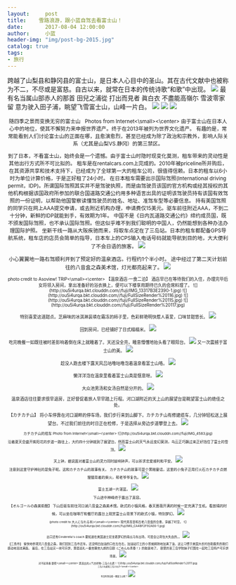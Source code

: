 ```yaml
---
layout:     post
title:    雪路浪游，跟小蓝自驾去看富士山！
date:       2017-08-04 12:00:00
author:     小蓝
header-img: "img/post-bg-2015.jpg"
catalog: true
tags:
- 旅行
---
```

跨越了山梨县和静冈县的富士山，是日本人心目中的圣山。其在古代文献中也被称为不二，不尽或是富慈。自古以来，就常在日本的传统诗歌“和歌”中出现。
![](http://ou5i4urqa.bkt.clouddn.com//fuji/FullSizeRender%20124.jpg)
最有名当属山部赤人的那首
田兒之浦從
打出而見者
眞白衣
不盡能高嶺尓
雪波零家留
意为驶入田子浦，眺望飞雪富士山，山峰一片白。
![](http://ou5i4urqa.bkt.clouddn.com//fuji/FullSizeRender%20127.jpg)
![](http://ou5i4urqa.bkt.clouddn.com//fuji/FullSizeRender%20125.jpg)
![](http://ou5i4urqa.bkt.clouddn.com//fuji/FullSizeRender%20126.jpg)




<center><small>随四季之景而变换无穷的富士山    Photos from Internet<\small><\center>
由于富士山在日本人心中的地位，使其不懈努力来申报世界遗产。终于在2013年被列为世界文化遗产。
有趣的是，常常能看到人们讨论富士山的正面在哪，且愈演愈烈，甚至已经成为除了政治和宗教外，影响人际关系（尤其是山梨VS.静冈）的第三禁区。

到了日本，不看富士山，始终会是一个遗憾。由于富士山时隐时现变化莫测，租车带来的灵动性是其他出行方式所不可比拟的。
租车是在rentalcars.com上完成的。2010年被priceline所并购后，在其资源共享和技术支持下，已经成为了全球第一大的租车公司，很值得信赖。日本的租车以6小时为单位计算价格，于是正好租了24小时。
在日本租车需要出示国际驾照(International driving permit，IDP)。所谓国际驾照其实并不是驾驶执照，而是由驾驶员该国的官方机构或经其授权的其他机构根据该国政府所参加的联合国道路交通公约用多种语言出具的证明该驾驶员持有该国有效驾照的一份证明，以帮助他国警察读懂驾驶员的姓名、地址、准驾车型等必要信息。
持有美国驾照的同学只在网上AAA提交申请，或去附近机构办理，申请费仅15美元。驱车前往附近AAA，不到二十分钟，新鲜的IDP就能到手，有效期为1年。
中国不是《日内瓦道路交通公约》缔约成员国，既不颁发国际驾照，也不承认国际驾照。但这似乎难不到我们聪明的中国人，仍然能想到各种办法办理国际护照。
坐新干线一路从大阪疾驰而来，将取车点定在了三岛站。日本的租车都配备GPS导航系统，租车店的店员会简单的指导，日本车上的CPS输入电话号码就能导航到目的地，大大便利了不会日语的旅客。
![](http://ou5i4urqa.bkt.clouddn.com//fuji/IMG_4573.jpg)

小心翼翼地一路右驾顺利开到了预定好的温泉酒店。行程约1个半小时。
途中经过了第二天计划前往的八音盒之森美术馆，灯光都亮起来了。
![](http://ou5i4urqa.bkt.clouddn.com//fuji/12.jpg)

<center><small>photo credit to Asoview! TRIP<\small><\center>
【温泉酒店·一食二泊】
酒店早已在等待我们的入住，办理完毕后女将领入房间，拿出准备好的浴衣换上，便可以下楼享用期待已久的会席料理了。
![](http://ou5i4urqa.bkt.clouddn.com//fuji/IMG_13317B3E2390-1.jpg)
![](http://ou5i4urqa.bkt.clouddn.com//fuji/FullSizeRender%20116.jpg)
![](http://ou5i4urqa.bkt.clouddn.com//fuji/FullSizeRender%20115.jpg)
![](http://ou5i4urqa.bkt.clouddn.com//fuji/FullSizeRender%20117.jpg)




特别喜爱这道甜点。芝麻味的冰淇淋装填在霜冻的柿子里，色彩鲜艳明快惹人喜爱，口味甘甜悠长。
![](http://ou5i4urqa.bkt.clouddn.com//fuji/IMG_CEEDD201686D-1.jpg)

回到房间，已经铺好了日式榻榻米。
![](http://ou5i4urqa.bkt.clouddn.com//fuji/IMG_6AECC70BC783-1.jpg)

吃完晚餐一如既往被时差影响着倒在床上就睡着了。天还没全亮，睡意懵懂地抬头看了眼阳台。
![](http://ou5i4urqa.bkt.clouddn.com//fuji/FullSizeRender%20123.jpg)
又一次震撼于富士山的美。
![](http://ou5i4urqa.bkt.clouddn.com//fuji/FullSizeRender%20118.jpg)

趁没人跑去楼下露天风吕咕噜咕噜泡着温泉看富士山咯。
![](http://ou5i4urqa.bkt.clouddn.com//fuji/IMG_8568.jpg)

懒洋洋泡在温泉里看着富士山真是惬意呀。
![](http://ou5i4urqa.bkt.clouddn.com//fuji/FullSizeRender%20112.jpg)

大众池男汤和女汤自然是分开的。
![](http://ou5i4urqa.bkt.clouddn.com//fuji/FullSizeRender%20113.jpg)

温泉酒店往往要求很早退房，正好督促着旅人早早踏上行程。河口湖附近的天上山的展望台是眺望富士山的绝佳之处。

【カチカチ山】
将小车停靠在河口湖畔的停车场，我们步行来到山脚下。カチカチ山有修建缆车，几分钟轻松送上展望台。不过我们前往的时日正在检修，于是选择从旁边步道攀登上去。
![](http://ou5i4urqa.bkt.clouddn.com//fuji/IMG_4559.jpg)

<center><small>カチカチ山的缆车    Photo from Internet<\small><\center>
![](http://ou5i4urqa.bkt.clouddn.com//fuji/IMG_4583.jpg)

沿着夏天会盛开紫阳花的步道一路往上，大约四十分钟就到了展望台。然而富士山的天气永远变幻莫测，乌云正巧飘过来正好挡住了富士的雪顶。
![](http://ou5i4urqa.bkt.clouddn.com//fuji/FullSizeRender%20120.jpg)

天上钟，据说面对着富士山的灵力同时敲响钟声，可以祈求恋爱顺利和平安。
![](http://ou5i4urqa.bkt.clouddn.com//fuji/FullSizeRender%20119.jpg)

注意到这里守护神社的是兔子呢。这和カチカチ山的故事有关。
カチカチ山的故事可是个黑暗童话，这里的小兔子正用打火石カチカチ点燃狸猫背着的柴火，帮老爷爷复仇。
![](http://ou5i4urqa.bkt.clouddn.com//fuji/FullSizeRender%20122.jpg)

富士五湖一片湛蓝。
![](http://ou5i4urqa.bkt.clouddn.com//fuji/FullSizeRender%20121.jpg)

下山途中神峰终于露出了真容。

【オルゴールの森美術館】
下山后驱车前往河口湖八音盒之森美术馆。欧式的小镇风格，春天蔷薇开满的时候一定充满了生机。看放晴的时候，可以坐在咖啡厅和餐厅的露台上观赏富士山背景下的欧式小镇，特别梦幻。
![](http://ou5i4urqa.bkt.clouddn.com//fuji/IMG_4545.jpg)

<center><small>(photo credit to 大人になれる本)<\small><\center>
现代男高音和古老八音盒的合奏，穿越了时空。
![](http://ou5i4urqa.bkt.clouddn.com//fuji/IMG_CA4BF2F92AE6-1.jpg)

出口还有Cinderella's coach 要知道在美国迪士尼坐着梦幻的南瓜马车出场，可是会让荷包大失血的。。
![](http://ou5i4urqa.bkt.clouddn.com//fuji/IMG_4564%202.jpg)

【三島市】
愉快地参观完八音盒之森，我们回到三岛市还车。还没明白加油的口在左在右，加油站打工的小哥就娴熟地加满了油，这让习惯于美国大农村自助服务的我们感动地泪流满面。
最后，在三岛站买一块可乐饼，算是巡礼一番宫藤宫九郎的日剧《ごめんね青春！》的取景地了。
剧里的圣三岛学院妹子们围在一起吃三岛特产可乐饼场景。
![](http://ou5i4urqa.bkt.clouddn.com//fuji/FullSizeRender%20110.jpg)

<center><small>对不起青春    剧照<\small><\center>
票选出的人气吉祥物-三岛小丸君！
![](http://ou5i4urqa.bkt.clouddn.com//fuji/FullSizeRender%20111.jpg)
<center><small>三岛小丸君和三岛小丸子<\small><\center>

有没有想去看一眼富士山呢？
![](http://ou5i4urqa.bkt.clouddn.com//fuji/QR.jpg)



